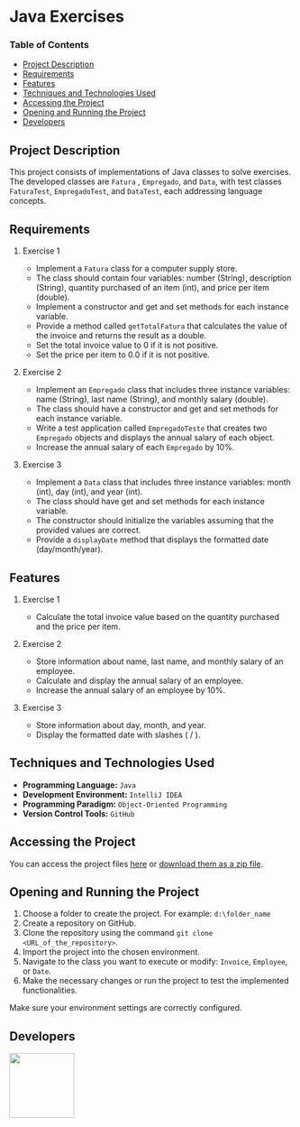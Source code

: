 # Java Exercises

### Table of Contents

- [Project Description](#project-description)
- [Requirements](#requirements)
- [Features](#features)
- [Techniques and Technologies Used](#techniques-and-technologies-used)
- [Accessing the Project](#accessing-the-project)
- [Opening and Running the Project](#opening-and-running-the-project)
- [Developers](#developers)

## Project Description

This project consists of implementations of Java classes to solve exercises. The developed classes are `Fatura` , `Empregado`, and `Data`, with test classes `FaturaTest`, `EmpregadoTest`, and `DataTest`, each addressing language concepts.

## Requirements

1. Exercise 1
    - Implement a `Fatura` class for a computer supply store.
    - The class should contain four variables: number (String), description (String), quantity purchased of an item (int), and price per item (double).
    - Implement a constructor and get and set methods for each instance variable.
    - Provide a method called `getTotalFatura` that calculates the value of the invoice and returns the result as a double.
    - Set the total invoice value to 0 if it is not positive.
    - Set the price per item to 0.0 if it is not positive.

2. Exercise 2
    - Implement an `Empregado` class that includes three instance variables: name (String), last name (String), and monthly salary (double).
    - The class should have a constructor and get and set methods for each instance variable.
    - Write a test application called `EmpregadoTeste` that creates two `Empregado` objects and displays the annual salary of each object.
    - Increase the annual salary of each `Empregado` by 10%.

3. Exercise 3
    - Implement a `Data` class that includes three instance variables: month (int), day (int), and year (int).
    - The class should have get and set methods for each instance variable.
    - The constructor should initialize the variables assuming that the provided values are correct.
    - Provide a `displayDate` method that displays the formatted date (day/month/year).

## Features

1. Exercise 1
    - Calculate the total invoice value based on the quantity purchased and the price per item.

2. Exercise 2
    - Store information about name, last name, and monthly salary of an employee.
    - Calculate and display the annual salary of an employee.
    - Increase the annual salary of an employee by 10%.

3. Exercise 3
    - Store information about day, month, and year.
    - Display the formatted date with slashes ( / ).

## Techniques and Technologies Used

- **Programming Language:** ``Java``
- **Development Environment:** ``IntelliJ IDEA``
- **Programming Paradigm:** ``Object-Oriented Programming``
- **Version Control Tools:** ``GitHub``

## Accessing the Project

You can access the project files [here](link_to_your_repository) or [download them as a zip file](https://github.com/asergioscosta/java-exercises/archive/refs/heads/main.zip).

## Opening and Running the Project

1. Choose a folder to create the project. For example: ``d:\folder_name``
2. Create a repository on GitHub.
3. Clone the repository using the command ``git clone <URL_of_the_repository>``.
4. Import the project into the chosen environment.
5. Navigate to the class you want to execute or modify: `Invoice`, `Employee`, or `Date`.
6. Make the necessary changes or run the project to test the implemented functionalities.

Make sure your environment settings are correctly configured.

## Developers

[<img loading="lazy" src="https://avatars.githubusercontent.com/u/102989796?v=4" width=115>](https://github.com/asergioscosta)